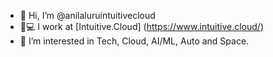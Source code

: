 - 👋 Hi, I’m @anilaluruintuitivecloud
- 🏡💻 I work at [Intuitive.Cloud] (https://www.intuitive.cloud/)
- 👀 I’m interested in Tech, Cloud, AI/ML, Auto and Space.

<!---
anilaluruintuitivecloud/anilaluruintuitivecloud is a ✨ special ✨ repository because its `README.md` (this file) appears on your GitHub profile.
You can click the Preview link to take a look at your changes.
--->
